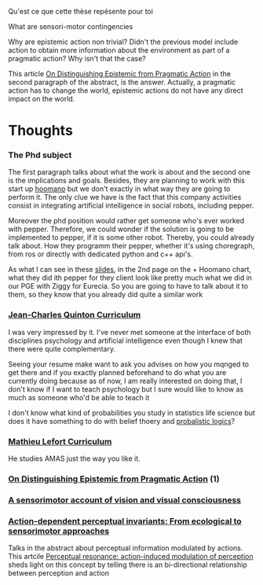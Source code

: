 Qu'est ce que cette thèse repésente pour toi

What are sensori-motor contingencies

Why are epistemic action non trivial? Didn't the previous model include action to obtain more information about the environment as part of a pragmatic action? Why isn't that the case?

This article [On Distinguishing Epistemic from Pragmatic Action](https://onlinelibrary.wiley.com/doi/pdf/10.1207/s15516709cog1804_1) in the second paragraph of the abstract, is the answer. Actually, a pragmatic action has to change the world, epistemic actions do not have any direct impact on the world.

# Thoughts

### The Phd subject
The first paragraph talks about what the work is about and the second one is the implications and goals. Besides, they are planning to work with this start up [hoomano](http://hoomano.com/en/?noredirect=en_US) but we don't exactly in what way they are going to perform it. The only clue we have is the fact that this company activities consist in integrating artificial intelligence in social robots, including pepper. 

Moreover the phd position would rather get someone who's ever worked with pepper. Therefore, we could wonder if the solution is going to be implemented to pepper, if it is some other robot. Thereby, you could already talk about. How they programm their pepper, whether it's using choregraph, from ros or directly with dedicated python and c++ api's.

As what I can see in these [slides](http://hoomano.com/wp-content/uploads/sites/3/2018/02/FICHE_PRODUIT_FLEX_WORKER.pdf), in the 2nd page  on the + Hoomano chart, what they did ith pepper for they client look like pretty much what we did in our PGE with Ziggy for Eurecia. So you are going to have to talk about it to them, so they know that you already did quite a similar work

### [Jean-Charles Quinton Curriculum](http://quintonj.free.fr/index.php/Main/Vita)
I was very impressed by it. I've never met someone at the interface of both disciplines psychology and artificial intelligence even though I knew that there were quite complementary.

Seeing your resume make want to ask you advises on how you mqnged to get there and if you exactly planned beforehand to do what you are currently doing because as of now, I am really interested on doing that, I don't know if I want to teach psychology but I sure would like to know as much as someone who'd be able to teach it

I don't know what kind of probabilities you study in statistics life science but does it have something to do with belief thoery and [probalistic logics](https://en.wikipedia.org/wiki/Probabilistic_logic)?

### [Mathieu Lefort Curriculum](https://liris.cnrs.fr/membres?idn=mlefort)
He studies AMAS just the way you like it.


### [On Distinguishing Epistemic from Pragmatic Action](https://onlinelibrary.wiley.com/doi/pdf/10.1207/s15516709cog1804_1) (1)

### [A sensorimotor account of vision and visual consciousness](http://nivea.psycho.univ-paris5.fr/OREGAN-NOE-BBS/ORegan;Noe.BBS.pdf)

### [Action-dependent perceptual invariants: From ecological to sensorimotor approaches](http://nitens.org/docs/invariants_concog.pdf)
Talks in the abstract about perceptual information modulated by actions. This artcile [Perceptual resonance: action-induced modulation of perception](https://www.sciencedirect.com/science/article/pii/S1364661307001520) sheds light on this concept by telling there is an bi-directional relationship between perception and action
